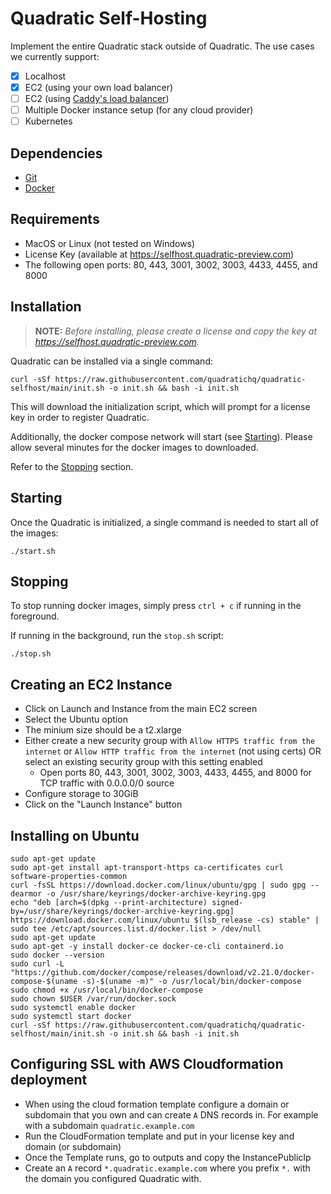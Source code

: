 # Quadratic Self-Hosting

Implement the entire Quadratic stack outside of Quadratic.  The use cases we currently support: 

- [x] Localhost
- [x] EC2 (using your own load balancer)
- [ ] EC2 (using [Caddy's load balancer](https://caddyserver.com/docs/caddyfile/directives/reverse_proxy))
- [ ] Multiple Docker instance setup (for any cloud provider)
- [ ] Kubernetes

## Dependencies

* [Git](https://github.com/git-guides/install-git)
* [Docker](https://docs.docker.com/engine/install/)

## Requirements

* MacOS or Linux (not tested on Windows)
* License Key (available at https://selfhost.quadratic-preview.com)
* The following open ports: 80, 443, 3001, 3002, 3003, 4433, 4455, and 8000

## Installation

> **NOTE:** _Before  installing, please create a license and copy the key at https://selfhost.quadratic-preview.com._ 

Quadratic can be installed via a single command: 

```shell
curl -sSf https://raw.githubusercontent.com/quadratichq/quadratic-selfhost/main/init.sh -o init.sh && bash -i init.sh
```

This will download the initialization script, which will prompt for a license key in order to register Quadratic.  

Additionally, the docker compose network will start (see [Starting](#Starting)).  Please allow several minutes for the docker images to downloaded.

Refer to the [Stopping](#Stopping) section.

## Starting

Once the Quadratic is initialized, a single command is needed to start all of the images:

```shell
./start.sh
```

## Stopping

To stop running docker images, simply press `ctrl + c` if running in the foreground.

If running in the background, run the `stop.sh` script:

```shell
./stop.sh
```

## Creating an EC2 Instance

* Click on Launch and Instance from the main EC2 screen
* Select the Ubuntu option
* The minium size should be a t2.xlarge
* Either create a new security group with `Allow HTTPS traffic from the internet` or `Allow HTTP traffic from the internet` (not using certs) OR select an existing security group with this setting enabled
  * Open ports 80, 443, 3001, 3002, 3003, 4433, 4455, and 8000 for TCP traffic with 0.0.0.0/0 source
* Configure storage to 30GiB
* Click on the "Launch Instance" button

## Installing on Ubuntu

```shell
sudo apt-get update
sudo apt-get install apt-transport-https ca-certificates curl software-properties-common
curl -fsSL https://download.docker.com/linux/ubuntu/gpg | sudo gpg --dearmor -o /usr/share/keyrings/docker-archive-keyring.gpg
echo "deb [arch=$(dpkg --print-architecture) signed-by=/usr/share/keyrings/docker-archive-keyring.gpg] https://download.docker.com/linux/ubuntu $(lsb_release -cs) stable" | sudo tee /etc/apt/sources.list.d/docker.list > /dev/null
sudo apt-get update
sudo apt-get -y install docker-ce docker-ce-cli containerd.io
sudo docker --version
sudo curl -L "https://github.com/docker/compose/releases/download/v2.21.0/docker-compose-$(uname -s)-$(uname -m)" -o /usr/local/bin/docker-compose
sudo chmod +x /usr/local/bin/docker-compose
sudo chown $USER /var/run/docker.sock
sudo systemctl enable docker
sudo systemctl start docker
curl -sSf https://raw.githubusercontent.com/quadratichq/quadratic-selfhost/main/init.sh -o init.sh && bash -i init.sh
```
## Configuring SSL with AWS Cloudformation deployment
* When using the cloud formation template configure a domain or subdomain that you own and can create `A` DNS records in. For example with a subdomain
`quadratic.example.com`
* Run the CloudFormation template and put in your license key and domain (or subdomain)
* Once the Template runs, go to outputs and copy the InstancePublicIp
* Create an `A` record `*.quadratic.example.com` where you prefix `*.` with the domain you configured Quadratic with.
